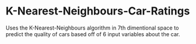 # K-Nearest-Neighbours-Car-Ratings

Uses the K-Nearest-Neighbours algorithm in 7th dimentional space to predict the quality of cars based off of 6 input variables about the car.
